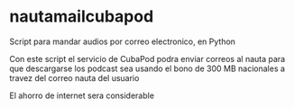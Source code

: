 # nautamailcubapod
Script para mandar audios por correo electronico, en Python

Con este script el servicio de CubaPod podra enviar correos al nauta para que descargarse los podcast sea usando el bono de 300 MB nacionales a travez del correo nauta del usuario

El ahorro de internet sera considerable
